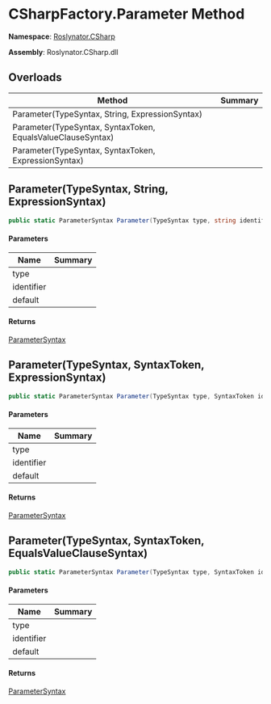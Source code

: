 # CSharpFactory\.Parameter Method

**Namespace**: [Roslynator.CSharp](../../README.md)

**Assembly**: Roslynator\.CSharp\.dll

## Overloads

| Method | Summary |
| ------ | ------- |
| Parameter\(TypeSyntax, String, ExpressionSyntax\) | |
| Parameter\(TypeSyntax, SyntaxToken, EqualsValueClauseSyntax\) | |
| Parameter\(TypeSyntax, SyntaxToken, ExpressionSyntax\) | |

## Parameter\(TypeSyntax, String, ExpressionSyntax\)

```csharp
public static ParameterSyntax Parameter(TypeSyntax type, string identifier, ExpressionSyntax @default = null)
```

#### Parameters

| Name | Summary |
| ---- | ------- |
| type | |
| identifier | |
| default | |

#### Returns

[ParameterSyntax](https://docs.microsoft.com/en-us/dotnet/api/microsoft.codeanalysis.csharp.syntax.parametersyntax)

## Parameter\(TypeSyntax, SyntaxToken, ExpressionSyntax\)

```csharp
public static ParameterSyntax Parameter(TypeSyntax type, SyntaxToken identifier, ExpressionSyntax @default = null)
```

#### Parameters

| Name | Summary |
| ---- | ------- |
| type | |
| identifier | |
| default | |

#### Returns

[ParameterSyntax](https://docs.microsoft.com/en-us/dotnet/api/microsoft.codeanalysis.csharp.syntax.parametersyntax)

## Parameter\(TypeSyntax, SyntaxToken, EqualsValueClauseSyntax\)

```csharp
public static ParameterSyntax Parameter(TypeSyntax type, SyntaxToken identifier, EqualsValueClauseSyntax @default)
```

#### Parameters

| Name | Summary |
| ---- | ------- |
| type | |
| identifier | |
| default | |

#### Returns

[ParameterSyntax](https://docs.microsoft.com/en-us/dotnet/api/microsoft.codeanalysis.csharp.syntax.parametersyntax)

